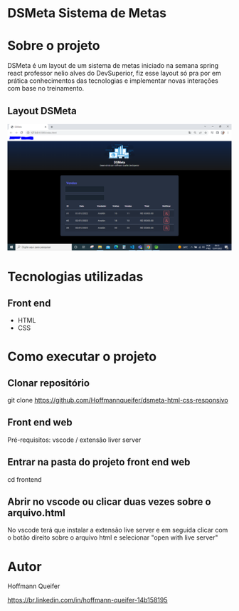 # DSMeta Sistema de Metas

# Sobre o projeto

DSMeta é um layout de um sistema de metas iniciado na semana spring react professor nelio alves do DevSuperior, fiz esse layout só pra por em prática conhecimentos das tecnologias e implementar novas interações com base no treinamento.

## Layout DSMeta
![DSMeta 1](https://github.com/Hoffmannqueifer/dsmeta-html-css-responsivo/blob/master/assets/DSMeta%20completo.PNG)

# Tecnologias utilizadas
## Front end
- HTML
- CSS

# Como executar o projeto

## Clonar repositório
git clone https://github.com/Hoffmannqueifer/dsmeta-html-css-responsivo

## Front end web
Pré-requisitos: vscode / extensão liver server

## Entrar na pasta do projeto front end web
cd frontend

## Abrir no vscode ou clicar duas vezes sobre o arquivo.html
 No vscode terá que instalar a extensão live server e em seguida clicar com o botão direito sobre o arquivo html e selecionar "open with live server"

# Autor

Hoffmann Queifer

https://br.linkedin.com/in/hoffmann-queifer-14b158195
